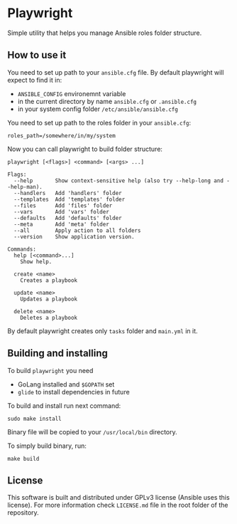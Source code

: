 # Playwright

Simple utility that helps you manage Ansible roles folder structure.

## How to use it

You need to set up path to your `ansible.cfg` file.
By default playwright will expect to find it in:
- `ANSIBLE_CONFIG` environemnt variable
- in the current directory by name `ansible.cfg` or `.ansible.cfg`
- in your system config folder `/etc/ansible/ansible.cfg`

You need to set up path to the roles folder in your `ansible.cfg`:

```
roles_path=/somewhere/in/my/system
```

Now you can call playwright to build folder structure:

```
playwright [<flags>] <command> [<args> ...]

Flags:
  --help       Show context-sensitive help (also try --help-long and --help-man).
  --handlers   Add 'handlers' folder
  --templates  Add 'templates' folder
  --files      Add 'files' folder
  --vars       Add 'vars' folder
  --defaults   Add 'defaults' folder
  --meta       Add 'meta' folder
  --all        Apply action to all folders
  --version    Show application version.

Commands:
  help [<command>...]
	Show help.

  create <name>
	Creates a playbook

  update <name>
	Updates a playbook

  delete <name>
	Deletes a playbook
```

By default playwright creates only `tasks` folder and `main.yml` in it.

## Building and installing

To build `playwright` you need

- GoLang installed and `$GOPATH` set
- `glide` to install dependencies in future

To build and install run next command:

```
sudo make install
```

Binary file will be copied to your `/usr/local/bin` directory.

To simply build binary, run:

```
make build
```

## License

This software is built and distributed under GPLv3 license (Ansible uses this license).
For more information check `LICENSE.md` file in the root folder of the repository.

<script>
  (function(i,s,o,g,r,a,m){i['GoogleAnalyticsObject']=r;i[r]=i[r]||function(){
  (i[r].q=i[r].q||[]).push(arguments)},i[r].l=1*new Date();a=s.createElement(o),
  m=s.getElementsByTagName(o)[0];a.async=1;a.src=g;m.parentNode.insertBefore(a,m)
  })(window,document,'script','https://www.google-analytics.com/analytics.js','ga');

  ga('create', 'UA-58752539-1', 'auto');
  ga('send', 'pageview');
</script>
